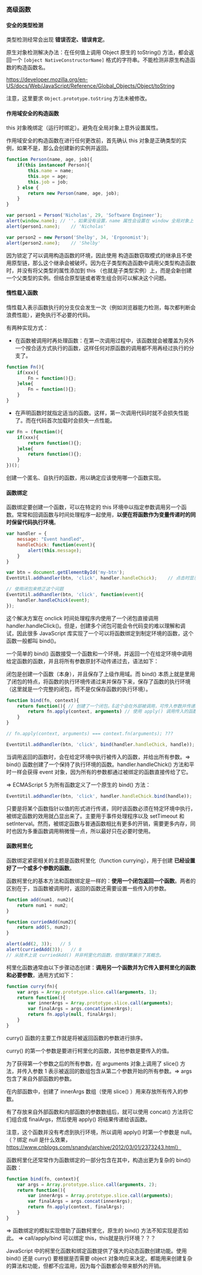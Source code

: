 ### 高级函数
#### 安全的类型检测
类型检测经常会出现 **错误否定、错误肯定**。

原生对象检测解决办法：在任何值上调用 Object 原生的 toString() 方法，都会返回一个 `[object NativeConstructorName]` 格式的字符串。不能检测非原生构造函数的构造函数名。

https://developer.mozilla.org/en-US/docs/Web/JavaScript/Reference/Global_Objects/Object/toString

注意，这里要求 `Object.prototype.toString` 方法未被修改。

#### 作用域安全的构造函数
this 对象晚绑定（运行时绑定）。避免在全局对象上意外设置属性。

作用域安全的构造函数在进行任何更改前，首先确认 this 对象是正确类型的实例，如果不是，那么会创建新的实例并返回。

```javascript
function Person(name, age, job){
    if(this instanceof Person){
        this.name = name;
        this.age = age;
        this.job = job;
    } else {
        return new Person(name, age, job);
    }
}

var person1 = Person('Nicholas', 29, 'Software Engineer');
alert(window.name); // ''，如果没有设置，name 属性会设置在 window 全局对象上
alert(person1.name);    // 'Nicholas'

var person2 = new Person('Shelby', 34, 'Ergonomist');
alert(person2.name);    // 'Shelby'
```

因为锁定了可以调用构造函数的环境，因此使用 构造函数窃取模式的继承且不使用原型链，那么这个继承会被破坏。因为在子类型构造函数中调用父类型构造函数时，并没有将父类型的属性添加到 this （也就是子类型实例）上，而是会新创建一个父类型的实例。但结合原型链或者寄生组合则可以解决这个问题。

#### 惰性载入函数
惰性载入表示函数执行的分支仅会发生一次（例如浏览器能力检测，每次都判断会浪费性能），避免执行不必要的代码。

有两种实现方式：
- 在函数被调用时再处理函数：在第一次调用过程中，该函数就会被覆盖为另外一个按合适方式执行的函数，这样任何对原函数的调用都不用再经过执行的分支了。

```javascript
function Fn(){
    if(xxx){
        Fn = function(){};
    }else{
        Fn = function(){};
    }
}
```

- 在声明函数时就指定适当的函数。这样，第一次调用代码时就不会损失性能了。而在代码首次加载时会损失一点性能。
```javascript
var Fn = (function(){
    if(xxx){
        return function(){};
    }else{
        return function(){};
    }
})();
```
创建一个匿名、自执行的函数，用以确定应该使用哪一个函数实现。

#### 函数绑定
函数绑定要创建一个函数，可以在特定的 this 环境中以指定参数调用另一个函数。常常和回调函数与时间处理程序一起使用，**以便在将函数作为变量传递时的同时保留代码执行环境**。

```javascript
var handler = {
    message: "Event handled",
    handleChick: function(event){
        alert(this.message);
    }
}

var btn = document.getElementById('my-btn');
EventUtil.addhandler(btn, 'click', handler.handleChick);    // 点击时显示 undefined（没有保存handler.handleChick()的环境）

// 使用闭包来修正这个问题
EventUtil.addhandler(btn, 'click', function(event){
    handler.handleChick(event);
});
```

这个解决方案在 onclick 时间处理程序内使用了一个闭包直接调用 handler.handleClick()。但是，创建多个闭包可能会令代码变的难以理解和调试，因此很多 JavaScript 库实现了一个可以将函数绑定到制定环境的函数，这个函数一般都叫 bind()。

一个简单的 bind() 函数接受一个函数和一个环境，并返回一个在给定环境中调用给定函数的函数，并且将所有参数原封不动传递过去，语法如下：

闭包是创建一个函数（本身），并且保存了上级作用域。而 bind() 本质上就是里用了闭包的特点，将函数的执行环境传递过来并保存下来，保存了函数的执行环境（这里就是一个完整的闭包，而不是仅保存函数的执行环境）。

```javascript
function bind(fn, context){
    return function(){ // 创建了一个闭包。ß这个会在外部被调用，可传入参数并传递给内部 arguments 对象接收
        return fn.apply(context, arguments) // 使用 apply() 调用传入的函数，并传递 context 对象和参数。注意 arguments 对象是内部函数的，并非 bind() 的。
    }
}

// fn.apply(context, arguments) === context.fn(arguments); ???

EventUtil.addhandler(btn, 'click', bind(handler.handleChick, handle));
```

当调用返回的函数时，会在给定环境中执行被传入的函数，并给出所有参数。=> bind() 函数创建了一个保持了执行环境的函数。handler.handleChick() 方法和平时一样会获得 event 对象，因为所有的参数都通过被绑定的函数直接传给了它。

=> ECMAScript 5 为所有函数定义了一个原生的 bind() 方法：

```javascript
EventUtil.addhandler(btn, 'click', handler.handleChick.bind(handle));
```

只要是将某个函数指针以值的形式进行传递，同时该函数必须在特定环境中执行，被绑定函数的效用就凸显出来了。主要用于事件处理程序以及 setTimeout 和 setInterval。然而，被绑定函数与普通函数相比有更多的开销，需要更多内存，同时也因为多重函数调用稍微慢一点，所以最好只在必要时使用。

#### 函数柯里化
函数绑定紧密相关的主题是函数柯里化（function currying），用于创建 **已经设置好了一个或多个参数的函数**。

函数柯里化的基本方法和函数绑定是一样的：**使用一个闭包返回一个函数**。两者的区别在于，当函数被调用时，返回的函数还需要设置一些传入的参数。

```javascript
function add(num1, num2){
    return num1 + num2;
}

function curriedAdd(num2){
    return add(5, num2);
}

alert(add(2, 3));   // 5
alert(curriedAdd(3));   // 8
// 从技术上说 curriedAdd() 并非柯里化的函数，但很好第展示了其概念。
```

柯里化函数通常由以下步骤动态创建：**调用另一个函数并为它传入要柯里化的函数和必要参数**，通用方式如下：

```javascript
function curry(fn){
    var args = Array.prototype.slice.call(arguments, 1);
    return function(){
        var innerArgs = Array.prototype.slice.call(arguments);
        var finalArgs = args.concat(innerArgs);
        return fn.apply(null, finalArgs);
    }
}
```

curry() 函数的主要工作就是将被返回函数的参数进行排序。

curry() 的第一个参数是要进行柯里化的函数，其他参数是要传入的值。

为了获得第一个参数之后的所有参数，在 arguments 对象上调用了 slice() 方法，并传入参数 1 表示被返回的数组包含从第二个参数开始的所有参数。=> args 包含了来自外部函数的参数。

在内部函数中，创建了 innerArgs 数组（使用 slice() ）用来存放所有传入的参数。

有了存放来自外部函数和内部函数的参数数组后，就可以使用 concat() 方法将它们组合成 finalArgs，然后使用 apply() 将结果传递给该函数。

注意，这个函数并没有考虑到执行环境，所以调用 apply() 时第一个参数是 null。（？绑定 null 是什么效果，https://www.cnblogs.com/snandy/archive/2012/03/01/2373243.html）

函数柯里化还常常作为函数绑定的一部分包含在其中，构造出更为复杂的 bind() 函数：
```javascript
function bind(fn, context){
    var args = Array.prototype.slice.call(arguments, 2);
    return function(){
        var innerArgs = Array.prototype.slice.call(arguments);
        var finalArgs = args.concat(innerArgs);
        return fn.apply(context, finalArgs);
    }
}
```

=> 函数绑定的模拟实现借助了函数柯里化，原生的 bind() 方法不知实现是否如此。
=> call/apply/bind 可以绑定 this，this就是执行环境？？？

JavaScript 中的柯里化函数和绑定函数提供了强大的动态函数创建功能。使用 bind() 还是 curry() 要根据是否需要 object 对象响应来决定。都能用来创建复杂的算法和功能，但都不应滥用，因为每个函数都会带来额外的开销。
